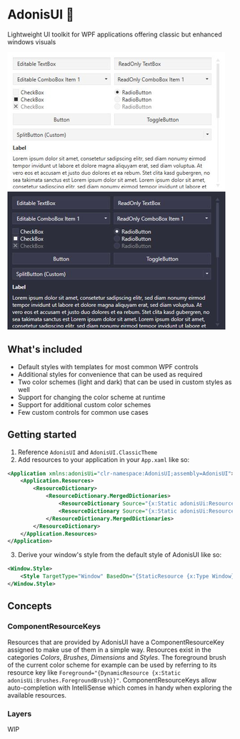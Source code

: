 # AdonisUI 💪
Lightweight UI toolkit for WPF applications offering classic but enhanced windows visuals

![Light color scheme overview](./Docs/Img/adonis-demo-peak-light.jpg)
![Dark color scheme overview](./Docs/Img/adonis-demo-peak-dark.jpg)

## What's included

- Default styles with templates for most common WPF controls
- Additional styles for convenience that can be used as required
- Two color schemes (light and dark) that can be used in custom styles as well
- Support for changing the color scheme at runtime
- Support for additional custom color schemes
- Few custom controls for common use cases

## Getting started

1. Reference `AdonisUI` and `AdonisUI.ClassicTheme`
2. Add resources to your application in your `App.xaml` like so:

```xml
<Application xmlns:adonisUi="clr-namespace:AdonisUI;assembly=AdonisUI">
    <Application.Resources>
        <ResourceDictionary>
            <ResourceDictionary.MergedDictionaries>
                <ResourceDictionary Source="{x:Static adonisUi:ResourceLocator.LightColorScheme}"/>
                <ResourceDictionary Source="{x:Static adonisUi:ResourceLocator.ClassicTheme}"/>
            </ResourceDictionary.MergedDictionaries>
        </ResourceDictionary>
    </Application.Resources>
</Application>
```

3. Derive your window's style from the default style of AdonisUI like so:

```xml
<Window.Style>
    <Style TargetType="Window" BasedOn="{StaticResource {x:Type Window}}"/>
</Window.Style>
```

## Concepts

### ComponentResourceKeys

Resources that are provided by AdonisUI have a ComponentResourceKey assigned to make use of them in a simple way. Resources exist in the categories _Colors_, _Brushes_, _Dimensions_ and _Styles_. The foreground brush of the current color scheme for example can be used by referring to its resource key like `Foreground="{DynamicResource {x:Static adonisUi:Brushes.ForegroundBrush}}"`. ComponentResourceKeys allow auto-completion with IntelliSense which comes in handy when exploring the available resources.

### Layers

WIP
